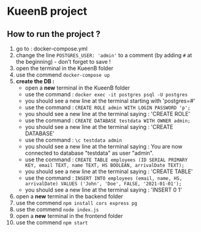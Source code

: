# KueenB project

## How to run the project ?

1. go to : docker-compose.yml
2. change the line `POSTGRES_USER: 'admin'` to a comment (by adding `#` at the beginning) - don't forget to save !
3. open the terminal in the KueenB folder
4. use the commend `docker-compose up`
5. **create the DB :**
    - open a **new** terminal in the KueenB folder
    - use the command : `docker exec -it postgres psql -U postgres`
    - you should see a new line at the terminal starting with 'postgres=#'
    - use the command : `CREATE ROLE admin WITH LOGIN PASSWORD 'p';`
    - you should see a new line at the terminal saying : 'CREATE ROLE'
    - use the command : `CREATE DATABASE testdata WITH OWNER admin;`
    - you should see a new line at the terminal saying : 'CREATE DATABASE'
    - use the command : `\c testdata admin`
    - you should see a new line at the terminal saying : You are now connected to database "testdata" as user "admin".
    - use the command : `CREATE TABLE employees (ID SERIAL PRIMARY KEY, email TEXT, name TEXT, HS BOOLEAN, arrivalDate TEXT);`
    - you should see a new line at the terminal saying : 'CREATE TABLE'
    - use the command : `INSERT INTO employees (email, name, HS, arrivalDate) VALUES ('John', 'Doe', FALSE, '2021-01-01');`
    - you should see a new line at the terminal saying : 'INSERT 0 1'
6. open a **new** terminal in the backend folder
7. use the commend `npm install cors express pg`
8. use the commend `node index.js`
9. open a **new** terminal in the frontend folder
10. use the commend `npm start`
